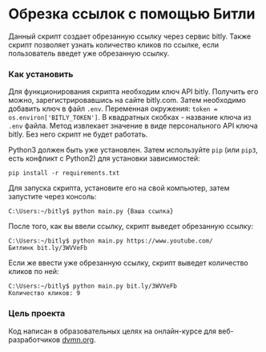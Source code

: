 # Обрезка ссылок с помощью Битли

Данный скрипт создает обрезанную ссылку через сервис bitly. Также скрипт позволяет узнать количество кликов по ссылке, если пользователь введет уже обрезанную ссылку.

### Как установить

Для функционирования скрипта необходим ключ API bitly. Получить его можно, зарегистрировавшись на сайте bitly.com. Затем необходимо добавить ключ в файл `.env`. Переменная окружения: `token = os.environ['BITLY_TOKEN']`. В квадратных скобках - название ключа из `.env` файла. Метод извлекает значение в виде персонального API ключа bitly. Без него скрипт не будет работать.   

Python3 должен быть уже установлен. 
Затем используйте `pip` (или `pip3`, есть конфликт с Python2) для установки зависимостей:
```
pip install -r requirements.txt
```

Для запуска скрипта, установите его на свой компьютер, затем запустите через консоль:

```console
C:\Users:~/bitly$ python main.py {Ваша ссылка}
```

После того, как вы ввели ссылку, скрипт выведет обрезанную ссылку:

```console
C:\Users:~/bitly$ python main.py https://www.youtube.com/
Битлинк bit.ly/3WVVeFb
```

Если же ввести уже обрезанную ссылку, скрипт выведет количество кликов по ней:

```console
C:\Users:~/bitly$ python main.py bit.ly/3WVVeFb
Количество кликов: 9
```

### Цель проекта

Код написан в образовательных целях на онлайн-курсе для веб-разработчиков [dvmn.org](https://dvmn.org/).

